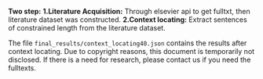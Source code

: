 **Two step:**
**1.Literature Acquisition:** Through elsevier api to get fulltxt, then literature dataset was constructed.
**2.Context locating:** Extract sentences of constrained length from the literature dataset.

The file `final_results/context_locating40.json` contains the results after context locating. Due to copyright reasons, this document is temporarily not disclosed. If there is a need for research, please contact us if you need the fulltexts.
